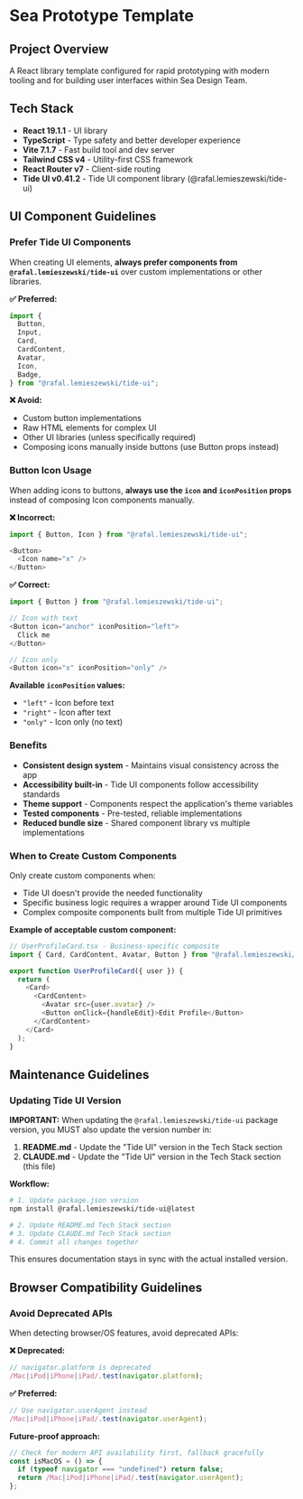 # Sea Prototype Template

## Project Overview

A React library template configured for rapid prototyping with modern tooling and for building user interfaces within Sea Design Team.

## Tech Stack

- **React 19.1.1** - UI library
- **TypeScript** - Type safety and better developer experience
- **Vite 7.1.7** - Fast build tool and dev server
- **Tailwind CSS v4** - Utility-first CSS framework
- **React Router v7** - Client-side routing
- **Tide UI v0.41.2** - Tide UI component library (@rafal.lemieszewski/tide-ui)

## UI Component Guidelines

### Prefer Tide UI Components

When creating UI elements, **always prefer components from `@rafal.lemieszewski/tide-ui`** over custom implementations or other libraries.

**✅ Preferred:**

```typescript
import {
  Button,
  Input,
  Card,
  CardContent,
  Avatar,
  Icon,
  Badge,
} from "@rafal.lemieszewski/tide-ui";
```

**❌ Avoid:**

- Custom button implementations
- Raw HTML elements for complex UI
- Other UI libraries (unless specifically required)
- Composing icons manually inside buttons (use Button props instead)

### Button Icon Usage

When adding icons to buttons, **always use the `icon` and `iconPosition` props** instead of composing Icon components manually.

**❌ Incorrect:**

```typescript
import { Button, Icon } from "@rafal.lemieszewski/tide-ui";

<Button>
  <Icon name="x" />
</Button>
```

**✅ Correct:**

```typescript
import { Button } from "@rafal.lemieszewski/tide-ui";

// Icon with text
<Button icon="anchor" iconPosition="left">
  Click me
</Button>

// Icon only
<Button icon="x" iconPosition="only" />
```

**Available `iconPosition` values:**

- `"left"` - Icon before text
- `"right"` - Icon after text
- `"only"` - Icon only (no text)

### Benefits

- **Consistent design system** - Maintains visual consistency across the app
- **Accessibility built-in** - Tide UI components follow accessibility standards
- **Theme support** - Components respect the application's theme variables
- **Tested components** - Pre-tested, reliable implementations
- **Reduced bundle size** - Shared component library vs multiple implementations

### When to Create Custom Components

Only create custom components when:

- Tide UI doesn't provide the needed functionality
- Specific business logic requires a wrapper around Tide UI components
- Complex composite components built from multiple Tide UI primitives

**Example of acceptable custom component:**

```typescript
// UserProfileCard.tsx - Business-specific composite
import { Card, CardContent, Avatar, Button } from "@rafal.lemieszewski/tide-ui";

export function UserProfileCard({ user }) {
  return (
    <Card>
      <CardContent>
        <Avatar src={user.avatar} />
        <Button onClick={handleEdit}>Edit Profile</Button>
      </CardContent>
    </Card>
  );
}
```

## Maintenance Guidelines

### Updating Tide UI Version

**IMPORTANT:** When updating the `@rafal.lemieszewski/tide-ui` package version, you MUST also update the version number in:

1. **README.md** - Update the "Tide UI" version in the Tech Stack section
2. **CLAUDE.md** - Update the "Tide UI" version in the Tech Stack section (this file)

**Workflow:**
```bash
# 1. Update package.json version
npm install @rafal.lemieszewski/tide-ui@latest

# 2. Update README.md Tech Stack section
# 3. Update CLAUDE.md Tech Stack section
# 4. Commit all changes together
```

This ensures documentation stays in sync with the actual installed version.

## Browser Compatibility Guidelines

### Avoid Deprecated APIs

When detecting browser/OS features, avoid deprecated APIs:

**❌ Deprecated:**

```typescript
// navigator.platform is deprecated
/Mac|iPod|iPhone|iPad/.test(navigator.platform);
```

**✅ Preferred:**

```typescript
// Use navigator.userAgent instead
/Mac|iPod|iPhone|iPad/.test(navigator.userAgent);
```

**Future-proof approach:**

```typescript
// Check for modern API availability first, fallback gracefully
const isMacOS = () => {
  if (typeof navigator === "undefined") return false;
  return /Mac|iPod|iPhone|iPad/.test(navigator.userAgent);
};
```
